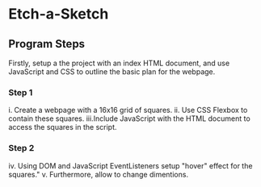 # Etch-a-Sketch

## Program Steps

Firstly, setup a the project with an index HTML document, and use JavaScript and CSS to outline the basic plan for the webpage.

### Step 1

i. Create a webpage with a 16x16 grid of squares.
ii. Use CSS Flexbox to contain these squares.
iii.Include JavaScript with the HTML document to access the squares in the script.

### Step 2

iv. Using DOM and JavaScript EventListeners setup "hover" effect for the squares."
v. Furthermore, allow to change dimentions.
